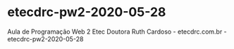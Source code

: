 # etecdrc-pw2-2020-05-28
Aula de Programação Web 2 Etec Doutora Ruth Cardoso - etecdrc.com.br -  etecdrc-pw2-2020-05-28
